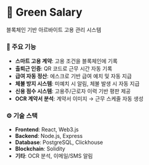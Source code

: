 # 🌱 Green Salary

블록체인 기반 아르바이트 고용 관리 시스템


### 🧩 주요 기능

- **스마트 고용 계약**: 고용 조건을 블록체인에 기록
- **출퇴근 인증**: QR 코드로 근무 시간 자동 기록
- **급여 자동 정산**: 에스크로 기반 급여 예치 및 자동 지급
- **체불 방지 시스템**: 미예치 시 알림, 체불 발생 시 자동 지급
- **신용 점수 시스템**: 고용주/근로자 이력 기반 평판 제공
- **OCR 계약서 분석**: 계약서 이미지 → 근무 스케줄 자동 생성

### ⚙️ 기술 스택

- **Frontend**: React, Web3.js
- **Backend**: Node.js, Express
- **Database**: PostgreSQL, Clickhouse
- **Blockchain**: Solidity
- **기타**: OCR 분석, 이메일/SMS 알림
